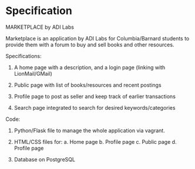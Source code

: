 # Specification
MARKETPLACE by ADI Labs

Marketplace is an application by ADI Labs for Columbia/Barnard students to provide them with a forum to buy and sell books and other resources.

Specifications:

1.	A home page with a description, and a login page (linking with LionMail/GMail)

2.	Public page with list of books/resources and recent postings

3.	Profile page to post as seller and keep track of earlier transactions

4.	Search page integrated to search for desired keywords/categories

Code:

1.	Python/Flask file to manage the whole application via vagrant.

2.	HTML/CSS files for:
a.	Home page
b.	Profile page
c.	Public page
d.	Profile page

3.	Database on PostgreSQL
